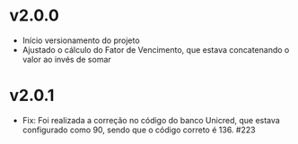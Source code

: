 v2.0.0
===================

* Início versionamento do projeto
* Ajustado o cálculo do Fator de Vencimento, que estava concatenando o valor ao invés de somar

v2.0.1
===================

* Fix: Foi realizada a correção no código do banco Unicred, que estava configurado como 90, sendo que o código correto é 136. #223
